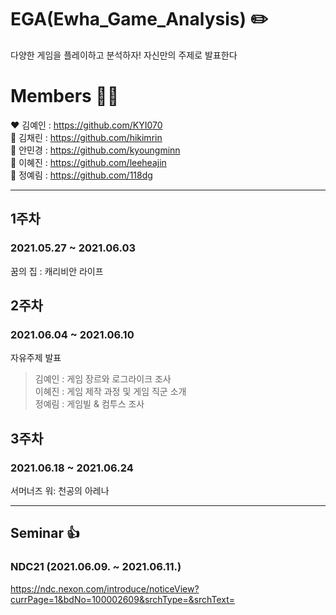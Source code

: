 # EGA(Ewha_Game_Analysis) :pencil2:
다양한 게임을 플레이하고 분석하자! 자신만의 주제로 발표한다

# Members 🙋‍♂️
❤ 김예인 : https://github.com/KYI070  
🧡 김채린 : https://github.com/hikimrin  
💛 안민경 : https://github.com/kyoungminn  
💚 이혜진 : https://github.com/leeheajin  
💙 정예림 : https://github.com/118dg  

--------------------------------

## 1주차
### 2021.05.27 ~ 2021.06.03
꿈의 집 : 캐리비안 라이프

## 2주차
### 2021.06.04 ~ 2021.06.10
자유주제 발표
> 김예인 : 게임 장르와 로그라이크 조사  
> 이혜진 : 게임 제작 과정 및 게임 직군 소개  
> 정예림 : 게임빌 & 컴투스 조사  

## 3주차
### 2021.06.18 ~ 2021.06.24
서머너즈 워: 천공의 아레나  

--------------------------------

## Seminar :thumbsup:
### NDC21 (2021.06.09. ~ 2021.06.11.)
https://ndc.nexon.com/introduce/noticeView?currPage=1&bdNo=100002609&srchType=&srchText=
